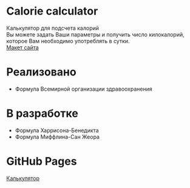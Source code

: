 # Calorie calculator
Калькулятор для подсчета калорий <br>
Вы можете задать Ваши параметры и получить число килокалорий, которое Вам необходимо употреблять в сутки.  <br>
<a href="https://www.figma.com/file/5SoB5E1HTtdYRiUDQlXk4U/%D0%9A%D0%B0%D0%BB%D1%8C%D0%BA%D1%83%D0%BB%D1%8F%D1%82%D0%BE%D1%80-%D0%9A%D0%B0%D0%BB%D0%BE%D1%80%D0%B8%D0%B9?node-id=0%3A1">Макет сайта</a>

# Реализовано
  * Формула Всемирной организации здравоохранения

# В разработке
  * Формула Харрисона-Бенедикта
  * Формула Миффлина-Сан Жеора
  
# GitHub Pages
<a href="https://ileods.github.io/Calorie-calculator/">Калькулятор</a>
